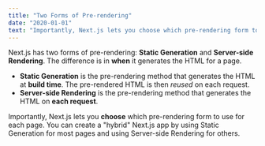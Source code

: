 ```yaml
---
title: "Two Forms of Pre-rendering"
date: "2020-01-01"
text: "Importantly, Next.js lets you choose which pre-rendering form to use for each page. You can create a hybrid Next.js app by using Static Generation for most pages and using Server-side Rendering for others."
---
```


Next.js has two forms of pre-rendering: **Static Generation** and **Server-side Rendering**. The difference is in **when** it generates the HTML for a page.

- **Static Generation** is the pre-rendering method that generates the HTML at **build time**. The pre-rendered HTML is then _reused_ on each request.
- **Server-side Rendering** is the pre-rendering method that generates the HTML on **each request**.

Importantly, Next.js lets you **choose** which pre-rendering form to use for each page. You can create a "hybrid" Next.js app by using Static Generation for most pages and using Server-side Rendering for others.